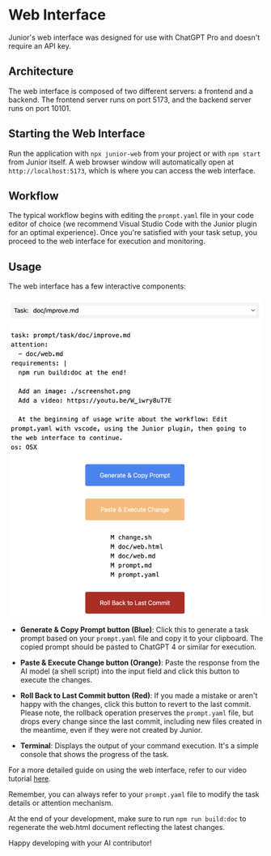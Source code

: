 # Web Interface

Junior's web interface was designed for use with ChatGPT Pro and doesn't require an API key.

## Architecture

The web interface is composed of two different servers: a frontend and a backend. The frontend server runs on port 5173, and the backend server runs on port 10101.

## Starting the Web Interface

Run the application with `npx junior-web` from your project or with `npm start` from Junior itself. A web browser window will automatically open at `http://localhost:5173`, which is where you can access the web interface.

## Workflow

The typical workflow begins with editing the `prompt.yaml` file in your code editor of choice (we recommend Visual Studio Code with the Junior plugin for an optimal experience). Once you're satisfied with your task setup, you proceed to the web interface for execution and monitoring.

## Usage

The web interface has a few interactive components:

![Web Interface](./screenshot.png)

- **Generate & Copy Prompt button (Blue)**: Click this to generate a task prompt based on your `prompt.yaml` file and copy it to your clipboard. The copied prompt should be pasted to ChatGPT 4 or similar for execution.

- **Paste & Execute Change button (Orange)**: Paste the response from the AI model (a shell script) into the input field and click this button to execute the changes.

- **Roll Back to Last Commit button (Red)**: If you made a mistake or aren't happy with the changes, click this button to revert to the last commit. Please note, the rollback operation preserves the `prompt.yaml` file, but drops every change since the last commit, including new files created in the meantime, even if they were not created by Junior.

- **Terminal**: Displays the output of your command execution. It's a simple console that shows the progress of the task.

For a more detailed guide on using the web interface, refer to our video tutorial [here](https://youtu.be/W_iwry8uT7E).

Remember, you can always refer to your `prompt.yaml` file to modify the task details or attention mechanism.

At the end of your development, make sure to run `npm run build:doc` to regenerate the web.html document reflecting the latest changes.

Happy developing with your AI contributor!
